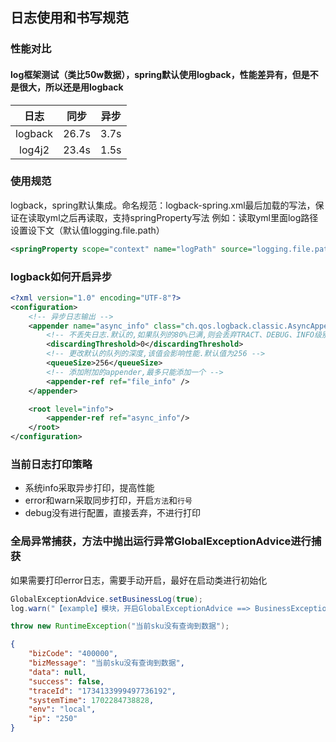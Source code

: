 ## 日志使用和书写规范

### 性能对比
#### log框架测试（类比50w数据），spring默认使用logback，性能差异有，但是不是很大，所以还是用logback
|   日志    |  同步   |  异步  |
|:-------:|:-----:|:----:|
| logback | 26.7s | 3.7s |
| log4j2 | 23.4s | 1.5s |

### 使用规范
logback，spring默认集成。命名规范：logback-spring.xml最后加载的写法，保证在读取yml之后再读取，支持springProperty写法
例如：读取yml里面log路径设置设下文（默认值logging.file.path）
~~~xml
<springProperty scope="context" name="logPath" source="logging.file.path" defaultValue="logging.file.path"/>
~~~

### logback如何开启异步
~~~xml
<?xml version="1.0" encoding="UTF-8"?>
<configuration>
    <!-- 异步日志输出 -->
    <appender name="async_info" class="ch.qos.logback.classic.AsyncAppender">
        <!-- 不丢失日志.默认的,如果队列的80%已满,则会丢弃TRACT、DEBUG、INFO级别的日志 -->
        <discardingThreshold>0</discardingThreshold>
        <!-- 更改默认的队列的深度,该值会影响性能.默认值为256 -->
        <queueSize>256</queueSize>
        <!-- 添加附加的appender,最多只能添加一个 -->
        <appender-ref ref="file_info" />
    </appender>

    <root level="info">
        <appender-ref ref="async_info"/>
    </root>
</configuration>
~~~

### 当前日志打印策略
* 系统info采取异步打印，提高性能
* error和warn采取同步打印，开启`方法`和`行号`
* debug没有进行配置，直接丢弃，不进行打印


### 全局异常捕获，方法中抛出运行异常GlobalExceptionAdvice进行捕获
如果需要打印error日志，需要手动开启，最好在启动类进行初始化
~~~java
GlobalExceptionAdvice.setBusinessLog(true);
log.warn("【example】模块，开启GlobalExceptionAdvice ==> BusinessException errorLog");
~~~


~~~java
throw new RuntimeException("当前sku没有查询到数据");
~~~

~~~json
{
    "bizCode": "400000",
    "bizMessage": "当前sku没有查询到数据",
    "data": null,
    "success": false,
    "traceId": "1734133999497736192",
    "systemTime": 1702284738828,
    "env": "local",
    "ip": "250"
}
~~~


